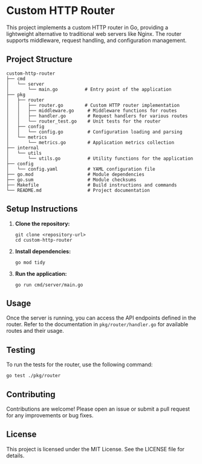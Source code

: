 # Custom HTTP Router

This project implements a custom HTTP router in Go, providing a lightweight alternative to traditional web servers like Nginx. The router supports middleware, request handling, and configuration management.

## Project Structure

```
custom-http-router
├── cmd
│   └── server
│       └── main.go          # Entry point of the application
├── pkg
│   ├── router
│   │   ├── router.go        # Custom HTTP router implementation
│   │   ├── middleware.go     # Middleware functions for routes
│   │   ├── handler.go        # Request handlers for various routes
│   │   └── router_test.go    # Unit tests for the router
│   ├── config
│   │   └── config.go         # Configuration loading and parsing
│   └── metrics
│       └── metrics.go        # Application metrics collection
├── internal
│   └── utils
│       └── utils.go          # Utility functions for the application
├── config
│   └── config.yaml           # YAML configuration file
├── go.mod                    # Module dependencies
├── go.sum                    # Module checksums
├── Makefile                  # Build instructions and commands
└── README.md                 # Project documentation
```

## Setup Instructions

1. **Clone the repository:**
   ```
   git clone <repository-url>
   cd custom-http-router
   ```

2. **Install dependencies:**
   ```
   go mod tidy
   ```

3. **Run the application:**
   ```
   go run cmd/server/main.go
   ```

## Usage

Once the server is running, you can access the API endpoints defined in the router. Refer to the documentation in `pkg/router/handler.go` for available routes and their usage.

## Testing

To run the tests for the router, use the following command:
```
go test ./pkg/router
```

## Contributing

Contributions are welcome! Please open an issue or submit a pull request for any improvements or bug fixes.

## License

This project is licensed under the MIT License. See the LICENSE file for details.